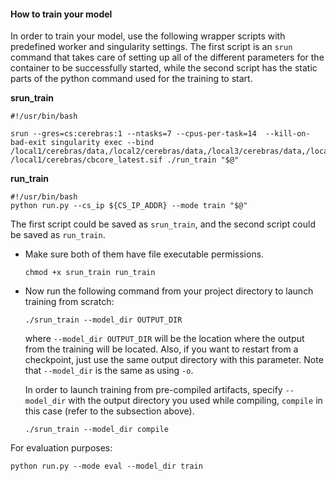 
  

#### How to train your model

In order to train your model, use the following wrapper scripts with predefined worker and singularity settings. The first script is an `srun` command that takes care of setting up all of the different parameters for the container to be successfully started, while the second script has the static parts of the python command used for the training to start.

**srun_train**
```
#!/usr/bin/bash

srun --gres=cs:cerebras:1 --ntasks=7 --cpus-per-task=14  --kill-on-bad-exit singularity exec --bind /local1/cerebras/data,/local2/cerebras/data,/local3/cerebras/data,/local4/cerebras/data,$PROJECT /local1/cerebras/cbcore_latest.sif ./run_train "$@"
```

**run_train**
```
#!/usr/bin/bash
python run.py --cs_ip ${CS_IP_ADDR} --mode train "$@"
```

The first script could be saved as `srun_train`, and the second script could be saved as `run_train`.


* Make sure both of them have file executable permissions.
    ```
   chmod +x srun_train run_train
   ```

* Now run the following command from your project directory to launch training from scratch:
    ```
    ./srun_train --model_dir OUTPUT_DIR
    ```
    where `--model_dir OUTPUT_DIR` will be the location where the output from the training will be located. Also, if you want to restart from a checkpoint, just use the same output directory with this parameter. 
Note that `--model_dir` is the same as using `-o`.

    In order to launch training from pre-compiled artifacts, specify `--model_dir` with the output directory you used while compiling, `compile` in this case (refer to the subsection above).
    ```
    ./srun_train --model_dir compile
    ```

For evaluation purposes:
```
python run.py --mode eval --model_dir train
```

